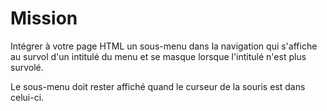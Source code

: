 # Mission
Intégrer à votre page HTML un sous-menu dans la navigation qui s'affiche au survol d'un intitulé du menu et se masque lorsque l'intitulé n'est plus survolé.

Le sous-menu doit rester affiché quand le curseur de la souris est dans celui-ci.
